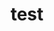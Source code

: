 ---
title: test
tags: [meow]
style: fill
color: warning
description: thus ...
external_url: https://www.douban.com/
---